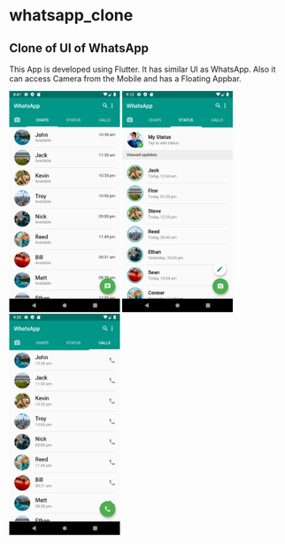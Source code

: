 # whatsapp_clone
## Clone of UI of WhatsApp

This App is developed using Flutter. It has similar UI as WhatsApp. Also it can access Camera from the Mobile and has a Floating Appbar.

<img src="assets/screenshots/ss1.png" width="200">          <img src="assets/screenshots/ss3.png" width="200">          <img src="assets/screenshots/ss2.png" width="200">
